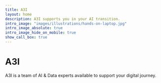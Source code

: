 ```yaml
---
title: A3I
layout: home
description: A3I supports you in your AI transition.
intro_image: "images/illustrations/hands-on-laptop.jpg"
intro_image_absolute: true
intro_image_hide_on_mobile: true
show_call_box: true
---
```


# A3I

A3I is a team of AI & Data experts available to support your digital journey.

